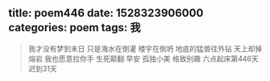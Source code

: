 title: poem446
date: 1528323906000
categories: poem
tags: 我
---
> 我才没有梦到末日
只是海水在倒灌
楼宇在倒坍
地底的猛兽往外钻
天上却掉熔岩
我也愿意拉你手
生死颠翻
早安
孤独小美
格致别趣
六点起床第446天 迟到31天